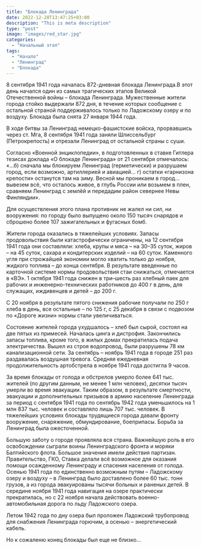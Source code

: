 ```yaml
---
title: "Блокада Ленинграда"
date: 2022-12-28T13:47:25+03:00
description: "This is meta description"
type: "post"
image: "images/red_star.jpg"
categories:
  - "Начальный этап"
tags:
  - "Начало"
  - "Ленинград"
  - "Блокада"
---
```


8 сентября 1941 года началась 872-дневная блокада Ленинграда.В этот день начался один из самых трагических этапов Великой Отечественной войны – блокада Ленинграда. Мужественные жители города стойко выдержали 872 дня, в течение которых сообщение с остальной страной поддерживалось только по Ладожскому озеру и по воздуху. Блокада была снята 27 января 1944 года.

В ходе битвы за Ленинград немецко-фашистские войска, прорвавшись через ст. Мга, 8 сентября 1941 года заняли Шлиссельбург (Петрокрепость) и отрезали Ленинград от остальной страны с суши.

Согласно «Военной энциклопедии», в подготовленных в ставке Гитлера тезисах доклада «О блокаде Ленинграда» от 21 сентября отмечалось: «…б) сначала мы блокируем Ленинград (герметически) и разрушаем город, если возможно, артиллерией и авиацией… г) остатки «гарнизона крепости» останутся там на зиму. Весной мы проникаем в город… вывезем всё, что осталось живое, в глубь России или возьмем в плен, сравняем Ленинград с землёй и передадим район севернее Невы Финляндии».

Для осуществления этого плана противник не жалел ни сил, ни вооружения: по городу было выпущено около 150 тысяч снарядов и сброшено более 107 зажигательных и фугасных бомб.

Жители города оказались в тяжелейших условиях. Запасы продовольствия были катастрофически ограничены, на 12 сентября 1941 года они составляли: хлеба, крупы и мяса – на 30–35 суток, жиров – на 45 суток, сахара и кондитерских изделий – на 60 суток. Каменного угля при строжайшей экономии могло хватить только до ноября, жидкого топлива – до конца сентября. В результате введенные по карточной системе нормы продовольствия стаи снижаться, отмечается в «ВЭ». 1 октября 1941 года снижен в три–шесть раз хлебный паек для рабочих и инженерно-технических работников до 400 г в день, для служащих, иждивенцев и детей – до 200 г.

С 20 ноября в результате пятого снижения рабочие получали по 250 г хлеба в день, все остальные – по 125 г, с 25 декабря в связи с подвозом по «Дороге жизни» нормы стали увеличиваться.

Состояние жителей города ухудшалось – хлеб был сырой, состоял на две пятых из примесей. Началась цинга и дистрофия. Закончились запасы топлива, кроме того, в жилых домах прекратилась подача электричества. Вышел из строя водопровод, были разрушены 78 км канализационной сети. За сентябрь – ноябрь 1941 года в городе 251 раз раздавалась воздушная тревога. Средняя ежедневная продолжительность артобстрела в ноябре 1941 года достигла 9 часов.

За время блокады от голода и обстрелов умерло более 641 тыс. жителей (по другим данным, не менее 1 млн человек), десятки тысяч умерли во время эвакуации. Таким образом, в результате смертности, эвакуации и дополнительных призывов в армию население Ленинграда за период с сентября 1941 года по сентябрь 1942 года уменьшилось на 1 млн 837 тыс. человек и составляло лишь 707 тыс. человек. В тяжелейших условиях блокады трудящиеся города давали фронту вооружение, снаряжение, обмундирование, боеприпасы. Борьба за Ленинград была ожесточенной.

Большую заботу о городе проявляла вся страна. Важнейшую роль в его освобождении сыграли воины Ленинградского фронта и моряки Балтийского флота. Большое значения имели действия партизан. Правительство, ГКО, Ставка делали всё возможное для оказания помощи осажденному Ленинграду и спасения населения от голода. Осенью 1941 года по единственно возможным путям – Ладожскому озеру и воздуху – в Ленинград было доставлено более 60 тыс. тонн грузов, а из города эвакуированы тысячи больных и раненых детей. В середине ноября 1941 года навигация на озере практически прекратилась, но с 22 ноября начала действовать военно-автомобильная дорога по льду Ладожского озера.

Летом 1942 года по дну озера был проложен Ладожский трубопровод для снабжения Ленинграда горючим, а осенью – энергетический кабель.

Но к сожаленю конец блокады был еще не близко...
